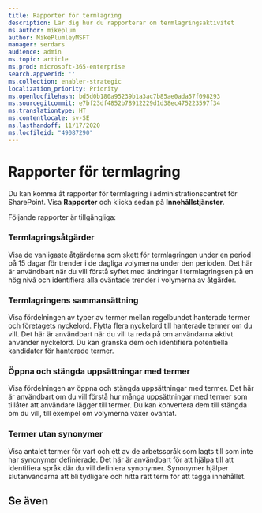 ```yaml
---
title: Rapporter för termlagring
description: Lär dig hur du rapporterar om termlagringsaktivitet
ms.author: mikeplum
author: MikePlumleyMSFT
manager: serdars
audience: admin
ms.topic: article
ms.prod: microsoft-365-enterprise
search.appverid: ''
ms.collection: enabler-strategic
localization_priority: Priority
ms.openlocfilehash: bd5d0b180a95239b1a3ac7b85ae0ada57f098293
ms.sourcegitcommit: e7bf23df4852b78912229d1d38ec475223597f34
ms.translationtype: HT
ms.contentlocale: sv-SE
ms.lasthandoff: 11/17/2020
ms.locfileid: "49087290"
---
```

# <a name="term-store-reports"></a>Rapporter för termlagring

Du kan komma åt rapporter för termlagring i administrationscentret för SharePoint. Visa **Rapporter** och klicka sedan på **Innehållstjänster**.

Följande rapporter är tillgängliga:

### <a name="term-store-operations"></a>Termlagringsåtgärder

Visa de vanligaste åtgärderna som skett för termlagringen under en period på 15 dagar för trender i de dagliga volymerna under den perioden. Det här är användbart när du vill förstå syftet med ändringar i termlagringsen på en hög nivå och identifiera alla oväntade trender i volymerna av åtgärder. 

### <a name="term-store-composition"></a>Termlagringens sammansättning

Visa fördelningen av typer av termer mellan regelbundet hanterade termer och företagets nyckelord. Flytta flera nyckelord till hanterade termer om du vill. Det här är användbart när du vill ta reda på om användarna aktivt använder nyckelord. Du kan granska dem och identifiera potentiella kandidater för hanterade termer.

### <a name="open-and-closed-term-sets"></a>Öppna och stängda uppsättningar med termer

Visa fördelningen av öppna och stängda uppsättningar med termer. Det här är användbart om du vill förstå hur många uppsättningar med termer som tillåter att användare lägger till termer. Du kan konvertera dem till stängda om du vill, till exempel om volymerna växer oväntat. 

### <a name="terms-without-synonyms"></a>Termer utan synonymer

Visa antalet termer för vart och ett av de arbetsspråk som lagts till som inte har synonymer definierade. Det här är användbart för att hjälpa till att identifiera språk där du vill definiera synonymer. Synonymer hjälper slutanvändarna att bli tydligare och hitta rätt term för att tagga innehållet.

## <a name="see-also"></a>Se även



  






